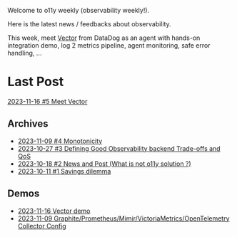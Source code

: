 Welcome to o11y weekly (observability weekly!).

Here is the latest news / feedbacks about observability.

This week, meet [Vector](https://vector.dev/) from DataDog as an agent with hands-on integration demo, log 2 metrics pipeline, agent monitoring, safe error handling, ...

# Last Post
[2023-11-16 #5 Meet Vector](./2023-11-16_Meet_Vector/README.md)

## Archives
- [2023-11-09 #4 Monotonicity](./2023-11-09_Monotonicity/README.md)
- [2023-10-27 #3 Defining Good Observability backend Trade-offs and QoS](./2023-10-27_Defining_Good_Observability_backend_Trade-offs_and_QoS/README.md)
- [2023-10-18 #2 News and Post (What is not o11y solution ?)](./2023-10-18_What_is_not_an_observability_solution/README.md)
- [2023-10-11 #1 Savings dilemma](./2023-10-11_Savings_dilemma/README.md)

## Demos
- [2023-11-16 Vector demo](./2023-11-16_Meet_Vector/demo/README.md)
- [2023-11-09 Graphite/Prometheus/Mimir/VictoriaMetrics/OpenTelemetry Collector Config](./2023-11-09_Monotonicity/demo/)